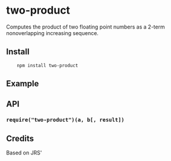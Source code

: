 two-product
===========
Computes the product of two floating point numbers as a 2-term nonoverlapping increasing sequence.

## Install

		npm install two-product
		
## Example

## API

### `require("two-product")(a, b[, result])`


## Credits
Based on JRS' 